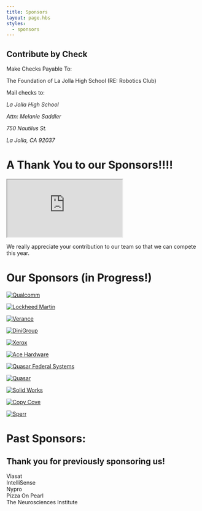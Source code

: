 ```yaml
---
title: Sponsors
layout: page.hbs
styles:
  - sponsors
---
```


## Contribute by Check

Make Checks Payable To:

The Foundation of La Jolla High School (RE: Robotics Club)

Mail checks to:

<address>
  <p>La Jolla High School</p>
  <p>Attn: Melanie Saddler</p>
  <p>750 Nautilus St.</p>
  <p>La Jolla, CA 92037</p>
</address>

# A Thank You to our Sponsors!!!!

<div class="videowrapper">
  <iframe
  src="https://www.youtube.com/embed/eyh2N6vR9TE" allowfullscreen></iframe>
</div>

We really appreciate your contribution to our team so that we can compete this year.

# Our Sponsors (in Progress!)
<a href = "https://www.qualcomm.com" target="_blank" rel="external">
<p>
  <img src ="/images/sponsors/qualcomm-logo.svg" alt = "Qualcomm">
</p>
</a>
<a href = "https://www.lockheedmartin.com/us.html" target="_blank" rel="external">
<p>
  <img src ="/images/sponsors/lockheed-martin.svg" alt = "Lockheed Martin">
</p>
</a>
<a href = "https://www.verance.com/" target="_blank" rel="external">
<p>
  <img src ="/images/sponsors/verance.svg" alt = "Verance">
</p>
</a>
<a href = "http://www.dinigroup.com/web/index.php" target="_blank" rel="external">
<p>
  <img src ="/images/sponsors/dini-group.svg" alt = "DiniGroup">
</p>
</a>

<a href = "https://www.xerox.com/" target="_blank" rel="external">
<p>
  <img src ="/images/sponsors/xerox-logo-2008.svg" alt = "Xerox">
</p>
</a>

<!--![Verance Logo](/images/sponsors/verance.svg)-->
<a href = "http://www.acehardware.com/home/index.jsp" target="_blank" rel="external">
<p>
  <img src ="/images/sponsors/ace-hardware-logo.svg" alt = "Ace Hardware">
</p>
</a>
<!--![Ace Hardware Logo](/images/sponsors/ace-hardware.svg)-->



<a href = "http://www.quasarfs.com/" target="_blank" rel="external">
<p>
  <img src ="/images/sponsors/qfs-logo.svg" alt = "Quasar Federal Systems">
</p>
</a>
<a href = "http://www.quasarusa.com/" target="_blank" rel="external">
<p>
  <img src ="/images/sponsors/quasar.svg" alt = "Quasar">
</p>
</a>
<a href = "http://www.solidworks.com/" target="_blank" rel="external">
<p>
  <img src ="/images/sponsors/solidWorks-logo.svg" alt = "Solid Works">
</p>
</a>
<!--![SolidWorks Logo](/images/sponsors/SolidWorks_Logo.svg)!-->
<a href = "http://www.copycove.com/" target="_blank" rel="external">
<p>
  <img src ="/images/sponsors/copy-cove-logo.svg" alt = "Copy Cove">
</p>
</a>
<a href = "http://www.sperr.de/" target="_blank" rel="external">
<p>
  <img src ="/images/sponsors/sperr-logo.svg" alt = "Sperr">
</p>
</a>
<h1>Past Sponsors:</h1>
<div id ="Past spnsors">

  <h2>Thank you for previously sponsoring us!</h2>
  <p>

  Viasat
  <br>
  IntelliSense
  <br>
  Nypro
  <br>
  Pizza On Pearl
  <br>
  The Neurosciences Institute
  </p>
</div>
